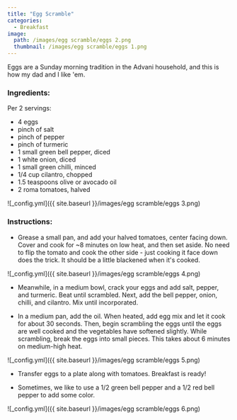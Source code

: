 ```yaml
---
title: "Egg Scramble"
categories:
  - Breakfast
image:
  path: /images/egg scramble/eggs 2.png
  thumbnail: /images/egg scramble/eggs 1.png
---
```


Eggs are a Sunday morning tradition in the Advani household, and this is how my dad and I like 'em.


### Ingredients:

Per 2 servings:

* 4 eggs
* pinch of salt
* pinch of pepper
* pinch of turmeric 
* 1 small green bell pepper, diced
* 1 white onion, diced
* 1 small green chilli, minced
* 1/4 cup cilantro, chopped
* 1.5 teaspoons olive or avocado oil
* 2 roma tomatoes, halved

![_config.yml]({{ site.baseurl }}/images/egg scramble/eggs 3.png)

### Instructions:

* Grease a small pan, and add your halved tomatoes, center facing down. Cover and cook for ~8 minutes on low heat, and then set aside. No need to flip the tomato and cook the other side - just cooking it face down does the trick. It should be a little blackened when it's cooked.

![_config.yml]({{ site.baseurl }}/images/egg scramble/eggs 4.png)

* Meanwhile, in a medium bowl, crack your eggs and add salt, pepper, and turmeric. Beat until scrambled. Next, add the bell pepper, onion, chilli, and cilantro. Mix until incorporated.

* In a medium pan, add the oil. When heated, add egg mix and let it cook for about 30 seconds. Then, begin scrambling the eggs until the eggs are well cooked and the vegetables have softened slightly. While scrambling, break the eggs into small pieces. This takes about 6 minutes on medium-high heat.

![_config.yml]({{ site.baseurl }}/images/egg scramble/eggs 5.png)

* Transfer eggs to a plate along with tomatoes. Breakfast is ready!

* Sometimes, we like to use a 1/2 green bell pepper and a 1/2 red bell pepper to add some color.

![_config.yml]({{ site.baseurl }}/images/egg scramble/eggs 6.png)

